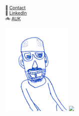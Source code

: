 👋 [Contact](mailto:richiebandrew@gmail.com)  
🔗 <a href="https://www.linkedin.com/in/richardandrew75/" target="_blank">LinkedIn</a>  
🚲 <a href="https://audax.uk/" target="_blank">AUK</a>

!["You Dad"](/assets/img/youdad.png) ![](https://content.linkedin.com/content/dam/me/business/en-us/amp/brand-site/v2/bg/LI-Bug.svg.original.svg)